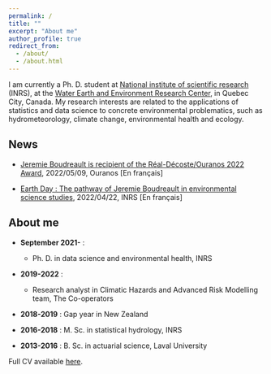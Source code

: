 ```yaml
---
permalink: /
title: ""
excerpt: "About me"
author_profile: true
redirect_from: 
  - /about/
  - /about.html
---
```


I am currently a Ph. D. student at [National institute of scientific research](https://inrs.ca/en/) (INRS), at the [Water Earth and Environment Research Center](https://inrs.ca/en/inrs/research-centres/eau-terre-environnement-research-centre/), in Quebec City, Canada. My research interests are related to the applications of statistics and data science to concrete environmental problematics, such as hydrometeorology, climate change, environmental health and ecology.

News
----------

* [Jeremie Boudreault is recipient of the Réal-Décoste/Ouranos 2022 Award](https://www.ouranos.ca/felicitations-au-recipiendaire-du-prix-real-decoste-2022/), 2022/05/09, Ouranos [En français]

* [Earth Day : The pathway of Jeremie Boudreault in environmental science studies](https://inrs.ca/actualites/ma-recherche-en-serie-la-passion-pour-lenvironnement-de-jeremie-boudreault-de-la-maitrise-au-doctorat/), 2022/04/22, INRS [En français]


About me
----------

* **September 2021-** :
  * Ph. D. in data science and environmental health, INRS

* **2019-2022** : 
  * Research analyst in Climatic Hazards and Advanced Risk Modelling team, The Co-operators

* **2018-2019** :  Gap year in New Zealand

* **2016-2018** :  M. Sc. in statistical hydrology, INRS

* **2013-2016** : B. Sc. in actuarial science, Laval University

Full CV available [here](https://jeremieboudreault.github.io/cv/).